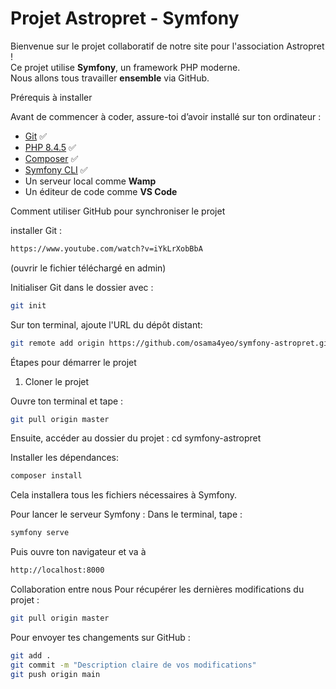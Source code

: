 # Projet Astropret -  Symfony 

Bienvenue sur le projet collaboratif de notre site pour l'association Astropret !  
Ce projet utilise **Symfony**, un framework PHP moderne.  
Nous allons tous travailler **ensemble** via GitHub.

Prérequis à installer

Avant de commencer à coder, assure-toi d’avoir installé sur ton ordinateur :

- [Git](https://git-scm.com/) ✅
- [PHP 8.4.5](https://www.php.net/downloads.php) ✅
- [Composer](https://getcomposer.org/) ✅
- [Symfony CLI](https://symfony.com/download) ✅
- Un serveur local comme **Wamp**
- Un éditeur de code comme **VS Code**

Comment utiliser GitHub pour synchroniser le projet

installer Git : 
```bash
https://www.youtube.com/watch?v=iYkLrXobBbA
```
(ouvrir le fichier téléchargé en admin) 

Initialiser Git dans le dossier avec :
```bash
git init
```

Sur ton terminal, ajoute l'URL du dépôt distant:
```bash
git remote add origin https://github.com/osama4yeo/symfony-astropret.git
```

Étapes pour démarrer le projet

 1. Cloner le projet

Ouvre ton terminal et tape :

```bash
git pull origin master
```

Ensuite, accéder au dossier du projet : cd symfony-astropret

Installer les dépendances:
```bash
composer install
```
Cela installera tous les fichiers nécessaires à Symfony.


Pour lancer le serveur Symfony : Dans le terminal, tape :
```bash
symfony serve
```

Puis ouvre ton navigateur et va à
```bash
http://localhost:8000
``` 


Collaboration entre nous
Pour récupérer les dernières modifications du projet : 
```bash
git pull origin master
``` 

Pour envoyer tes changements sur GitHub :
```bash
git add .
git commit -m "Description claire de vos modifications"
git push origin main
```
